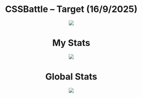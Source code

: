 <h1 align="center">CSSBattle – Target (16/9/2025)</h1>

<p align="center">
  <img src="https://github.com/user-attachments/assets/237cceda-60c1-46da-98ad-62eb2232ed2a">
</p>

<h1 align="center">My Stats</h1>

<p align="center">
  <img src="https://github.com/user-attachments/assets/d89e3c87-094c-444f-b536-00a4b4a4aa84">
</p>

<h1 align="center">Global Stats</h1>

<p align="center">
  <img src="https://github.com/user-attachments/assets/71e8dc67-8680-4675-9c77-cbffc648cd38">
</p>
